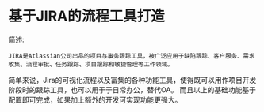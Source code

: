 # 基于JIRA的流程工具打造
简述:
```
JIRA是Atlassian公司出品的项目与事务跟踪工具，被广泛应用于缺陷跟踪、客户服务、需求收集、流程审批、任务跟踪、项目跟踪和敏捷管理等工作领域。
```
简单来说，Jira的可视化流程以及富集的各种功能工具，使得既可以用作项目开发阶段时的跟踪工具，也可以用于于日常办公，替代OA。
而且以上的基础功能基于配置即可完成，如果加上额外的开发可实现功能更强大。
